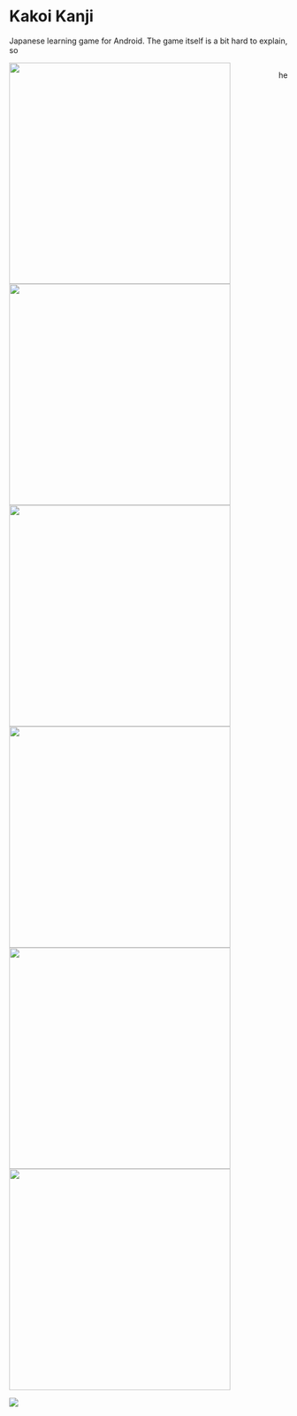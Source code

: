 # Kakoi Kanji
Japanese learning game for Android. The game itself is a bit hard to explain, so 

<img src="Screenshots/step1.jpg" width=400 style="float:left"> <p style="float:right">he</p>
<img src="Screenshots/step2.jpg" width=400>
<img src="Screenshots/step3.jpg" width=400>
<img src="Screenshots/step4.jpg" width=400>
<img src="Screenshots/step5.jpg" width=400>
<img src="Screenshots/step6.jpg" width=400>


<img src="Screenshots/correctmockup.jpg">
